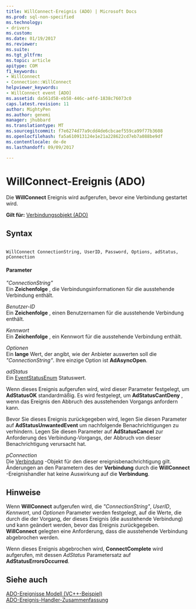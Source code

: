 ```yaml
---
title: WillConnect-Ereignis (ADO) | Microsoft Docs
ms.prod: sql-non-specified
ms.technology:
- drivers
ms.custom: 
ms.date: 01/19/2017
ms.reviewer: 
ms.suite: 
ms.tgt_pltfrm: 
ms.topic: article
apitype: COM
f1_keywords:
- WillConnect
- Connection::WillConnect
helpviewer_keywords:
- WillConnect event [ADO]
ms.assetid: da561d58-eb58-446c-a4fd-1838c76073c0
caps.latest.revision: 11
author: MightyPen
ms.author: genemi
manager: jhubbard
ms.translationtype: MT
ms.sourcegitcommit: f7e6274d77a9cdd4de6cbcaef559ca99f77b3608
ms.openlocfilehash: fa5a610913124e1e21a228622cd7eb7a088be9df
ms.contentlocale: de-de
ms.lasthandoff: 09/09/2017

---
```

# <a name="willconnect-event-ado"></a>WillConnect-Ereignis (ADO)
Die **WillConnect** Ereignis wird aufgerufen, bevor eine Verbindung gestartet wird.  
  
 **Gilt für:** [Verbindungsobjekt (ADO)](../../../ado/reference/ado-api/connection-object-ado.md)  
  
## <a name="syntax"></a>Syntax  
  
```  
  
WillConnect ConnectionString, UserID, Password, Options, adStatus, pConnection  
```  
  
#### <a name="parameters"></a>Parameter  
 *"ConnectionString"*  
 Ein **Zeichenfolge** , die Verbindungsinformationen für die ausstehende Verbindung enthält.  
  
 *Benutzer-ID*  
 Ein **Zeichenfolge** , einen Benutzernamen für die ausstehende Verbindung enthält.  
  
 *Kennwort*  
 Ein **Zeichenfolge** , ein Kennwort für die ausstehende Verbindung enthält.  
  
 *Optionen*  
 Ein **lange** Wert, der angibt, wie der Anbieter auswerten soll die *"ConnectionString"*. Ihre einzige Option ist **AdAsyncOpen**.  
  
 *adStatus*  
 Ein [EventStatusEnum](../../../ado/reference/ado-api/eventstatusenum.md) Statuswert.  
  
 Wenn dieses Ereignis aufgerufen wird, wird dieser Parameter festgelegt, um **AdStatusOK** standardmäßig. Es wird festgelegt, um **AdStatusCantDeny** , wenn das Ereignis den Abbruch des ausstehenden Vorgangs anfordern kann.  
  
 Bevor Sie dieses Ereignis zurückgegeben wird, legen Sie diesen Parameter auf **AdStatusUnwantedEvent** um nachfolgende Benachrichtigungen zu verhindern. Legen Sie diesen Parameter auf **AdStatusCancel** zur Anforderung des Verbindung-Vorgangs, der Abbruch von dieser Benachrichtigung verursacht hat.  
  
 *pConnection*  
 Die [Verbindung](../../../ado/reference/ado-api/connection-object-ado.md) -Objekt für den dieser ereignisbenachrichtigung gilt. Änderungen an den Parametern des der **Verbindung** durch die **WillConnect** -Ereignishandler hat keine Auswirkung auf die **Verbindung**.  
  
## <a name="remarks"></a>Hinweise  
 Wenn **WillConnect** aufgerufen wird, die *"ConnectionString"*, *UserID*, *Kennwort*, und *Optionen* Parameter werden festgelegt, auf die Werte, die durch die der Vorgang, der dieses Ereignis (die ausstehende Verbindung) und kann geändert werden, bevor das Ereignis zurückgegeben. **WillConnect** gelegten eine Anforderung, dass die ausstehende Verbindung abgebrochen werden.  
  
 Wenn dieses Ereignis abgebrochen wird, **ConnectComplete** wird aufgerufen, mit dessen *AdStatus* Parametersatz auf **AdStatusErrorsOccurred**.  
  
## <a name="see-also"></a>Siehe auch  
 [ADO-Ereignisse Modell (VC++-Beispiel)](../../../ado/reference/ado-api/ado-events-model-example-vc.md)   
 [ADO-Ereignis-Handler-Zusammenfassung](../../../ado/guide/data/ado-event-handler-summary.md)
